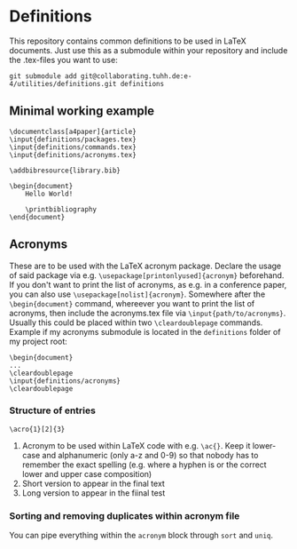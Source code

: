 # Definitions

This repository contains common definitions to be used in LaTeX documents. Just use this as a submodule within your repository and include the .tex-files you want to use:

```
git submodule add git@collaborating.tuhh.de:e-4/utilities/definitions.git definitions
```

## Minimal working example
```
\documentclass[a4paper]{article}
\input{definitions/packages.tex}
\input{definitions/commands.tex}
\input{definitions/acronyms.tex}

\addbibresource{library.bib}

\begin{document}
	Hello World!
	
	\printbibliography
\end{document}
```

## Acronyms

These are to be used with the LaTeX acronym package.
Declare the usage of said package via e.g. `\usepackage[printonlyused]{acronym}` beforehand.
If you don't want to print the list of acronyms, as e.g. in a conference paper, you can also use `\usepackage[nolist]{acronym}`.
Somewhere after the `\begin{document}` command, whereever you want to print the list of acronyms, then include the acronyms.tex file via `\input{path/to/acronyms}`.
Usually this could be placed within two `\cleardoublepage` commands. Example if my acronyms submodule is located in the `definitions` folder of my project root:

`\begin{document}`   
`...`   
`\cleardoublepage`   
`\input{definitions/acronyms}`   
`\cleardoublepage`   

### Structure of entries

`\acro{1}[2]{3}`

1.  Acronym to be used within LaTeX code with e.g. `\ac{}`. Keep it lower-case and alphanumeric (only a-z and 0-9) so that nobody has to remember the exact spelling (e.g. where a hyphen is or the correct lower and upper case composition)
2.  Short version to appear in the final text
3.  Long version to appear in the fiinal test

### Sorting and removing duplicates within acronym file

You can pipe everything within the `acronym` block through `sort` and `uniq`.
